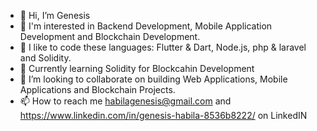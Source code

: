 - 👋 Hi, I’m Genesis 
- 👀 I'm interested in Backend Development, Mobile Application Development and Blockchain Development.
- 💞️ I like to code these languages: Flutter & Dart, Node.js, php & laravel and Solidity.
- 💞️ Currently learning Solidity for Blockcahin Development
- 💞️ I’m looking to collaborate on building Web Applications, Mobile Applications and Blockchain Projects.
- 📫 How to reach me habilagenesis@gmail.com and https://www.linkedin.com/in/genesis-habila-8536b8222/ on LinkedIN

<!---
GenesisNorth/GenesisNorth is a ✨ special ✨ repository because its `README.md` (this file) appears on your GitHub profile.
You can click the Preview link to take a look at your changes.
--->
